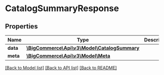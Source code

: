 # CatalogSummaryResponse

## Properties
Name | Type | Description | Notes
------------ | ------------- | ------------- | -------------
**data** | [**\BigCommerce\Api\v3\Model\CatalogSummary**](CatalogSummary.md) |  | [optional] 
**meta** | [**\BigCommerce\Api\v3\Model\Meta**](Meta.md) |  | [optional] 

[[Back to Model list]](../README.md#documentation-for-models) [[Back to API list]](../README.md#documentation-for-api-endpoints) [[Back to README]](../README.md)


